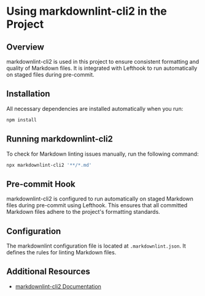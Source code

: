 # Using markdownlint-cli2 in the Project

## Overview

markdownlint-cli2 is used in this project to ensure consistent formatting and quality of Markdown files. It is
integrated with Lefthook to run automatically on staged files during pre-commit.

## Installation

All necessary dependencies are installed automatically when you run:

```bash
npm install
```

## Running markdownlint-cli2

To check for Markdown linting issues manually, run the following command:

```bash
npx markdownlint-cli2 '**/*.md'
```

## Pre-commit Hook

markdownlint-cli2 is configured to run automatically on staged Markdown files during pre-commit using Lefthook. This
ensures that all committed Markdown files adhere to the project's formatting standards.

## Configuration

The markdownlint configuration file is located at `.markdownlint.json`. It defines the rules for linting Markdown files.

## Additional Resources

- [markdownlint-cli2 Documentation](https://github.com/DavidAnson/markdownlint-cli2)

